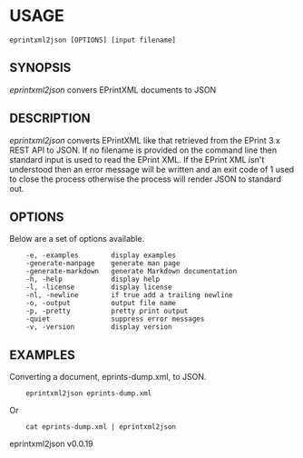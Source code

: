
# USAGE

	eprintxml2json [OPTIONS] [input filename]

## SYNOPSIS

_eprintxml2json_ convers EPrintXML documents to JSON

## DESCRIPTION

_eprintxml2json_ converts EPrintXML like that
retrieved from the EPrint 3.x REST API to JSON. If no filename
is provided on the command line then standard input is used
to read the EPrint XML. If the EPrint XML isn't understood
then an error message will be written and an exit code of 1
used to close the process otherwise the process will render
JSON to standard out.


## OPTIONS

Below are a set of options available.

```
    -e, -examples        display examples
    -generate-manpage    generate man page
    -generate-markdown   generate Markdown documentation
    -h, -help            display help
    -l, -license         display license
    -nl, -newline        if true add a trailing newline
    -o, -output          output file name
    -p, -pretty          pretty print output
    -quiet               suppress error messages
    -v, -version         display version
```


## EXAMPLES

Converting a document, eprints-dump.xml, to JSON.

```
    eprintxml2json eprints-dump.xml
```

Or

```
    cat eprints-dump.xml | eprintxml2json 
```



eprintxml2json v0.0.19
